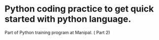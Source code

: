 # Python coding practice to get quick started with python language. 
Part of Python training program at Manipal. ( Part 2)
